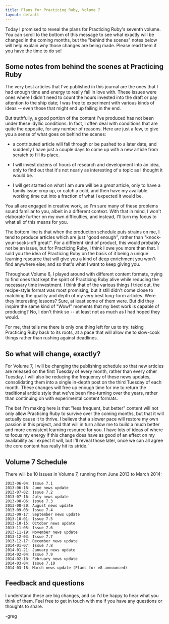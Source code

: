 ```yaml
---
title: Plans for Practicing Ruby, Volume 7
layout: default
---
```


Today I promised to reveal the plans for Practicing Ruby's 
seventh volume. You can scroll to the bottom of this message
to see what exactly will be changed in the coming months,
but the "behind the scenes" notes below will help explain
*why* those changes are being made. Please read them if
you have the time to do so!

## Some notes from behind the scenes at Practicing Ruby

The very best articles that I've published in this journal 
are the ones that I had enough time and energy to really 
fall in love with. These issues were ones where I didn't 
need to count the hours invested into the draft or pay 
attention to the ship date; I was free to experiment 
with various kinds of ideas -- even those that might end 
up failing in the end.

But truthfully, a good portion of the content I've 
produced has not been under these idyllic conditions. 
In fact, I often deal with conditions that are quite the 
opposite, for any number of reasons. Here are just a few, 
to give you a sense of what goes on behind the scenes:

* a contributed article will fall through or be pushed 
to a later date, and suddenly I have just a couple days 
to come up with a new  article from scratch to fill its place. 

* I will invest dozens of hours of research and development
into an idea, only to find out that it's not nearly as 
interesting of a topic as I thought it would be.

* I will get started on what I am sure will be a *great* 
article, only to have a family issue crop up, or catch a 
cold, and then have my available working time cut into a 
fraction of what I expected it would be.

You all are engaged in creative work, so I'm sure many of these 
problems sound familiar to you, albeit in a different context.
With that in mind, I won't elaborate further on my own 
difficulties, and instead, I'll turn my focus to what all of 
this means for you.

The bottom line is that when the production schedule puts 
strains on me, I tend to produce articles which are just
"good enough", rather than "knock-your-socks-off great!". 
For a different kind of product, this would probably not 
be an issue, but for Practicing Ruby, I think I owe you more 
than that. I sold you the idea of Practicing Ruby on the basis
of it being a unique learning resource that will give you a 
kind of deep enrichment you won't find anywhere else; and so
that's what I want to keep giving you.

Throughout Volume 6, I played around with different content 
formats, trying to find ones that kept the spirit of 
Practicing Ruby alive while reducing the necessary time 
investment. I think that of the various things I tried out, 
the recipe-style format was most promising, but it still didn't 
come close to matching the quality and depth of my very best 
long-form articles. Were they interesting lessons? Sure, at least 
some of them were. But did they inspire the same kind of "Wow!"
moments that my best work is capable of producing? No, I don't
think so -- at least not as much as I had hoped they would.

For me, that tells me there is only one thing left for us 
to try: taking Practicing Ruby back to its roots, at a pace 
that will allow me to slow-cook things rather than rushing 
against deadlines.

## So what will change, exactly?

For Volume 7, I will be changing the publishing schedule 
so that new articles are released on the first Tuesday of 
every month, rather than every other Tuesday. I will also be 
reducing the frequency of these news updates, consolidating them 
into a single in-depth post on the third Tuesday of each month.
These changes will free up enough time for me to return the 
traditional article style that we've been fine-turning over the 
years, rather than continuing on with experimental content formats.

The bet I'm making here is that "less frequent, but better" content
will not only allow Practicing Ruby to survive over the coming 
months, but that it will actually cause it to thrive. I
believe that a slower pace will restore my own passion in this
project, and that will in turn allow me to build a much better
and more consistent learning resource for you. I have lots of ideas of
where to focus my energy if this change does have as good of an
effect on my availability as I expect it will, but I'll reveal those 
later, once we can all agree the core content has really hit 
its stride.`

## Volume 7 Schedule

There will be 10 issues in Volume 7, running from 
June 2013 to March 2014:

```
2013-06-04: Issue 7.1
2013-06-18: June news update
2013-07-02: Issue 7.2
2013-07-16: July news update
2013-08-06: Issue 7.3
2013-08-20: August news update
2013-09-03: Issue 7.4
2013-09-17: September news update
2013-10-01: Issue 7.5
2013-10-15: October news update
2013-11-05: Issue 7.6
2013-11-19: November news update
2013-12-03: Issue 7.7
2013-12-17: December news update
2014-01-07: Issue 7.8
2014-01-21: January news update
2014-02-04: Issue 7.9
2014-02-18: February news update
2014-03-04: Issue 7.10
2014-03-18: March news update (Plans for v8 announced)
```

## Feedback and questions

I understand these are big changes, and so I'd be happy to hear
what you think of them. Feel free to get in touch with me
if you have any questions or thoughts to share.

-greg

